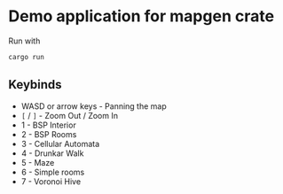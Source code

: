 # Demo application for mapgen crate

Run with
```sh
cargo run
```

## Keybinds

* WASD or arrow keys - Panning the map
* `[` / `]` - Zoom Out / Zoom In
* 1 - BSP Interior
* 2 - BSP Rooms
* 3 - Cellular Automata
* 4 - Drunkar Walk
* 5 - Maze
* 6 - Simple rooms
* 7 - Voronoi Hive